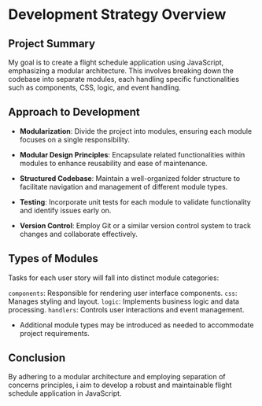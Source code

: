 <!--

  There will be different types of tasks for each user story:
    `type: components`
    `type: css`
    `type: logic`
    `type: handlers`
    ...

-->

# Development Strategy Overview

## Project Summary

My goal is to create a flight schedule application using JavaScript, emphasizing a modular architecture. This involves breaking down the codebase into separate modules, each handling specific functionalities such as components, CSS, logic, and event handling.

## Approach to Development

- **Modularization**: Divide the project into modules, ensuring each module focuses on a single responsibility.
  
- **Modular Design Principles**: Encapsulate related functionalities within modules to enhance reusability and ease of maintenance.
  
- **Structured Codebase**: Maintain a well-organized folder structure to facilitate navigation and management of different module types.
  
- **Testing**: Incorporate unit tests for each module to validate functionality and identify issues early on.
  
- **Version Control**: Employ Git or a similar version control system to track changes and collaborate effectively.

## Types of Modules

Tasks for each user story will fall into distinct module categories:

`components`: Responsible for rendering user interface components.
`css`: Manages styling and layout.
`logic`: Implements business logic and data processing.
`handlers`: Controls user interactions and event management.

- Additional module types may be introduced as needed to accommodate project requirements.

## Conclusion

By adhering to a modular architecture and employing separation of concerns principles, i aim to develop a robust and maintainable flight schedule application in JavaScript.
